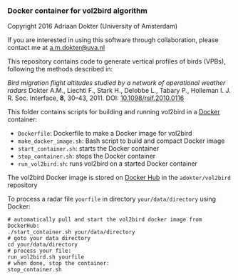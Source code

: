### Docker container for vol2bird algorithm
Copyright 2016 Adriaan Dokter (University of Amsterdam)

If you are interested in using this software through collaboration, please contact me at a.m.dokter@uva.nl

This repository contains code to generate vertical profiles of birds (VPBs), following the methods described in:

*Bird migration flight altitudes studied by a network of operational weather radars*
Dokter A.M., Liechti F., Stark H., Delobbe L., Tabary P., Holleman I.
J. R. Soc. Interface, **8**, 30–43, 2011.
DOI: [10.1098/rsif.2010.0116](https://doi.org/10.1098/rsif.2010.0116)

This folder contains scripts for building and running vol2bird in a [Docker](https://www.docker.com/) container:
* `Dockerfile`: Dockerfile to make a Docker image for vol2bird
* `make_docker_image.sh`: Bash script to build and compact Docker image
* `start_container.sh`: starts the Docker container
* `stop_container.sh`: stops the Docker container
* `run_vol2bird.sh`: runs vol2bird on a started Docker container

The vol2bird Docker image is stored on [Docker Hub](https://hub.docker.com/) in the `adokter/vol2bird` repository

To process a radar file `yourfile` in directory `your/data/directory` using Docker:
```
# automatically pull and start the vol2bird docker image from DockerHub:
./start_container.sh your/data/directory
# goto your data directory
cd your/data/directory
# process your file:
run_vol2bird.sh yourfile
# when done, stop the container:
stop_container.sh
```
